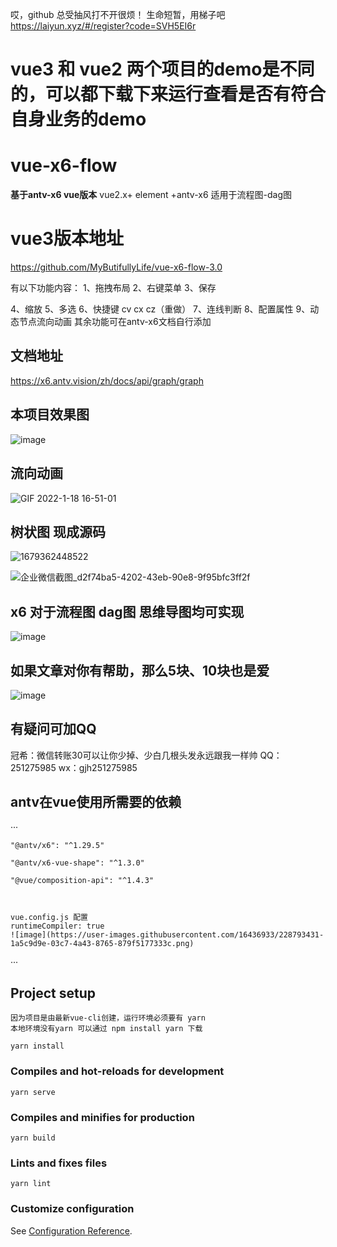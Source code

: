 哎，github 总受抽风打不开很烦！
生命短暂，用梯子吧
https://laiyun.xyz/#/register?code=SVH5EI6r

# vue3 和 vue2 两个项目的demo是不同的，可以都下载下来运行查看是否有符合自身业务的demo

# vue-x6-flow

**基于antv-x6 vue版本**
vue2.x+ element +antv-x6 
适用于流程图-dag图


# vue3版本地址
https://github.com/MyButifullyLife/vue-x6-flow-3.0

有以下功能内容：
1、拖拽布局
2、右键菜单
3、保存

4、缩放
5、多选
6、快捷键 cv  cx  cz（重做）
7、连线判断
8、配置属性
9、动态节点流向动画
其余功能可在antv-x6文档自行添加

## 文档地址  
https://x6.antv.vision/zh/docs/api/graph/graph

## 本项目效果图
![image](https://user-images.githubusercontent.com/16436933/149902393-4a9fd58f-eadd-4a5f-af71-81076d0364d0.png)

## 流向动画
![GIF 2022-1-18 16-51-01](https://user-images.githubusercontent.com/16436933/149902899-b630b119-c39f-45e9-b576-da8d571386be.gif)

## 树状图 现成源码
![1679362448522](https://user-images.githubusercontent.com/16436933/226499607-5ad1b21d-79c5-45d1-9d31-b59841889eaa.jpg)

![企业微信截图_d2f74ba5-4202-43eb-90e8-9f95bfc3ff2f](https://user-images.githubusercontent.com/16436933/226512037-53dcc958-6112-402d-92b8-cf530b2f531d.png)


## x6 对于流程图 dag图 思维导图均可实现
![image](https://user-images.githubusercontent.com/16436933/153532050-5bd5372b-e3a0-43dd-8407-9f0a05b7f59a.png)


## 如果文章对你有帮助，那么5块、10块也是爱
![image](https://user-images.githubusercontent.com/16436933/153533288-32647686-344f-4933-a692-5f4451fe24f6.png)


## 有疑问可加QQ
冠希：微信转账30可以让你少掉、少白几根头发永远跟我一样帅
QQ：251275985  wx：gjh251275985


## antv在vue使用所需要的依赖
···

    "@antv/x6": "^1.29.5"
    
    "@antv/x6-vue-shape": "^1.3.0"
    
    "@vue/composition-api": "^1.4.3"
    
    
    
    vue.config.js 配置
    runtimeCompiler: true
    ![image](https://user-images.githubusercontent.com/16436933/228793431-1a5c9d9e-03c7-4a43-8765-879f5177333c.png)

    
···

## Project setup
```
因为项目是由最新vue-cli创建，运行环境必须要有 yarn
本地环境没有yarn 可以通过 npm install yarn 下载

yarn install
```

### Compiles and hot-reloads for development
```
yarn serve
```

### Compiles and minifies for production
```
yarn build
```

### Lints and fixes files
```
yarn lint

```

### Customize configuration
See [Configuration Reference](https://cli.vuejs.org/config/).
